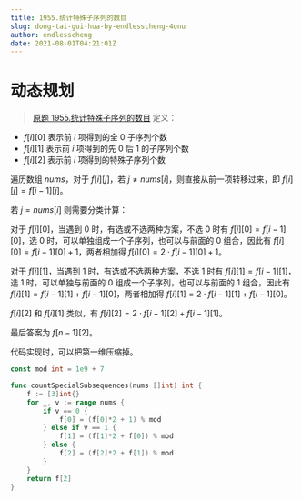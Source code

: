 ```yaml
---
title: 1955.统计特殊子序列的数目
slug: dong-tai-gui-hua-by-endlesscheng-4onu
author: endlesscheng
date: 2021-08-01T04:21:01Z
---
```

# 动态规划
 
> [原题 1955.统计特殊子序列的数目](https://leetcode.cn/problems/count-number-of-special-subsequences)
定义：
- $f[i][0]$ 表示前 $i$ 项得到的全 $0$ 子序列个数
- $f[i][1]$ 表示前 $i$ 项得到的先 $0$ 后 $1$ 的子序列个数
- $f[i][2]$ 表示前 $i$ 项得到的特殊子序列个数

遍历数组 $\textit{nums}$，对于 $f[i][j]$，若 $j \neq \textit{nums}[i]$，则直接从前一项转移过来，即 $f[i][j]=f[i-1][j]$。

若 $j = \textit{nums}[i]$ 则需要分类计算：

对于 $f[i][0]$，当遇到 $0$ 时，有选或不选两种方案，不选 $0$ 时有 $f[i][0] = f[i-1][0]$，选 $0$ 时，可以单独组成一个子序列，也可以与前面的 $0$ 组合，因此有 $f[i][0] = f[i-1][0] + 1$，两者相加得 $f[i][0] = 2\cdot f[i-1][0] + 1$。

对于 $f[i][1]$，当遇到 $1$ 时，有选或不选两种方案，不选 $1$ 时有 $f[i][1] = f[i-1][1]$，选 $1$ 时，可以单独与前面的 $0$ 组成一个子序列，也可以与前面的 $1$ 组合，因此有 $f[i][1] = f[i-1][1] + f[i-1][0]$，两者相加得 $f[i][1] = 2\cdot f[i-1][1] + f[i-1][0]$。

$f[i][2]$ 和 $f[i][1]$ 类似，有 $f[i][2] = 2\cdot f[i-1][2] + f[i-1][1]$。

最后答案为 $f[n-1][2]$。

代码实现时，可以把第一维压缩掉。

```go
const mod int = 1e9 + 7

func countSpecialSubsequences(nums []int) int {
	f := [3]int{}
	for _, v := range nums {
		if v == 0 {
			f[0] = (f[0]*2 + 1) % mod
		} else if v == 1 {
			f[1] = (f[1]*2 + f[0]) % mod
		} else {
			f[2] = (f[2]*2 + f[1]) % mod
		}
	}
	return f[2]
}
```
